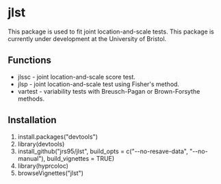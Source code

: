 # jlst
This package is used to fit joint location-and-scale tests. This package is currently under development at the University of Bristol.

## Functions
* jlssc - joint location-and-scale score test. 
* jlsp - joint location-and-scale test using Fisher's method.  
* vartest - variability tests with Breusch-Pagan or Brown-Forsythe methods.  

## Installation
1. install.packages("devtools")
2. library(devtools)
3. install_github("jrs95/jlst", build_opts = c("--no-resave-data", "--no-manual"), build_vignettes = TRUE)
4. library(hyprcoloc)
5. browseVignettes("jlst")  

